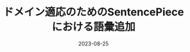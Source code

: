 ---
title: "ドメイン適応のためのSentencePieceにおける語彙追加"
authors: 梶浦 照乃, 髙野 志歩, 相馬 菜生, <b>平岡 達也</b>, 倉光 君郎
collection: publications
category: nonref
date: 2023-08-25
venue: '第257回 自然言語処理研究発表会. 研究報告自然言語処理（NL）, 2023-NL-257, pp 1-7'
paperurl: 'https://ipsj.ixsq.nii.ac.jp/ej/?action=pages_view_main&active_action=repository_view_main_item_detail&item_id=227597&item_no=1&page_id=13&block_id=8'
en: 
award: 
---